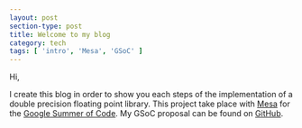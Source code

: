 ```yaml
---
layout: post
section-type: post
title: Welcome to my blog
category: tech
tags: [ 'intro', 'Mesa', 'GSoC' ]
---
```


Hi,

I create this blog in order to show you each steps of the implementation of a double precision floating point library.
This project take place with [Mesa](http://www.mesa3d.org/) for the [Google Summer of Code](https://developers.google.com/open-source/gsoc/).
My GSoC proposal can be found on [GitHub](https://github.com/Hopetech/GSOC_Proposal).
